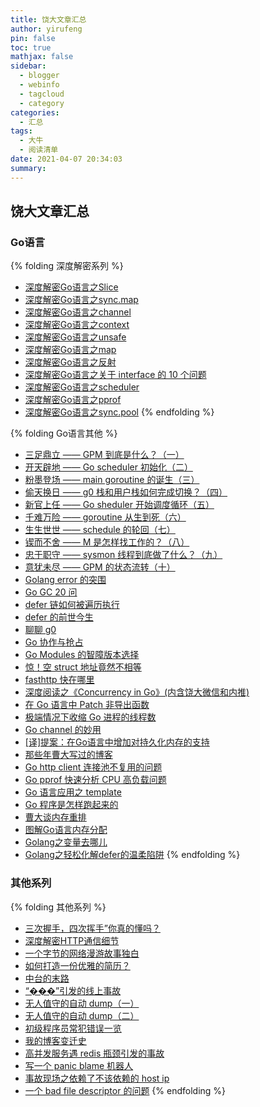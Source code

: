 ```yaml
---
title: 饶大文章汇总
author: yirufeng
pin: false
toc: true
mathjax: false
sidebar:
  - blogger
  - webinfo
  - tagcloud
  - category
categories:
  - 汇总
tags:
  - 大牛
  - 阅读清单
date: 2021-04-07 20:34:03
summary:
---
```


## 饶大文章汇总



### Go语言
{% folding 深度解密系列 %}
- [深度解密Go语言之Slice](https://mp.weixin.qq.com/s/MTZ0C9zYsNrb8wyIm2D8BA)
- [深度解密Go语言之sync.map](https://mp.weixin.qq.com/s/mXOU8TElP8bbqaybRKN8eA)
- [深度解密Go语言之channel](https://mp.weixin.qq.com/s/90Evbi5F5sA1IM5Ya5Tp8w)
- [深度解密Go语言之context](https://mp.weixin.qq.com/s/GpVy1eB5Cz_t-dhVC6BJNw)
- [深度解密Go语言之unsafe](https://mp.weixin.qq.com/s/OO-kwB4Fp_FnCaNXwGJoEw)
- [深度解密Go语言之map](https://mp.weixin.qq.com/s/2CDpE5wfoiNXm1agMAq4wA)
- [深度解密Go语言之反射](https://mp.weixin.qq.com/s/Hke0mSCEa4ga_GS_LUp78A)
- [深度解密Go语言之关于 interface 的 10 个问题](https://mp.weixin.qq.com/s/EbxkBokYBajkCR-MazL0ZA)
- [深度解密Go语言之scheduler](https://mp.weixin.qq.com/s/rpCf5vm9xYFXjmR98vanfQ)
- [深度解密Go语言之pprof](https://mp.weixin.qq.com/s/QiqoZeew3348OzU0tJ8XxA)
- [深度解密Go语言之sync.pool](https://mp.weixin.qq.com/s/O8EY0M4_Rt_0BLCcM8OwFw)
{% endfolding %}

{% folding Go语言其他 %}
- [三足鼎立 —— GPM 到底是什么？（一）](https://mp.weixin.qq.com/s/JOjUWp15JbEu54VJHY8i_A)
- [开天辟地 —— Go scheduler 初始化（二）](https://mp.weixin.qq.com/s/3xXU_O8-ZiA1Tk1nCnkODA)
- [粉墨登场 —— main goroutine 的诞生（三）](https://mp.weixin.qq.com/s/ipeLbEnKJ9BkOVtJv6ft0w)
- [偷天换日 —— g0 栈和用户栈如何完成切换？（四）](https://mp.weixin.qq.com/s/sGR_VF13Czd9VuvHb-96iA)
- [新官上任 —— Go sheduler 开始调度循环（五）](https://mp.weixin.qq.com/s/pRCWOKlI48soY0deOWoSEw)
- [千难万险 —— goroutine 从生到死（六）](https://mp.weixin.qq.com/s/kwKqrT4BoeheM9MvSh-rLw)
- [生生世世 —— schedule 的轮回（七）](https://mp.weixin.qq.com/s/QFmh0wq50H9-4ZrtEknpCQ)
- [锲而不舍 —— M 是怎样找工作的？（八）](https://mp.weixin.qq.com/s/6sNtrdlKtwfJIvBA8UPnKg)
- [忠于职守 —— sysmon 线程到底做了什么？（九）](https://mp.weixin.qq.com/s/msJaDVyC-9ZbOef_wNac3A)
- [意犹未尽 —— GPM 的状态流转（十）](https://mp.weixin.qq.com/s/Npbxth4AJxwO2g4bBx9lnA)
- [Golang error 的突围](https://mp.weixin.qq.com/s/cE_q1LWapFFGYlphZJP-Cw)
- [Go GC 20 问](https://mp.weixin.qq.com/s/o2oMMh0PF5ZSoYD0XOBY2Q)
- [defer 链如何被遍历执行](https://mp.weixin.qq.com/s/rgMT3fHMM4n9wSxCupDZyg)
- [defer 的前世今生](https://mp.weixin.qq.com/s/jYVbA3kIp85J06BB1vT_iA)
- [聊聊 g0](https://mp.weixin.qq.com/s/Ie8niOb_0C9z2kACNvWCtg)
- [Go 协作与抢占](https://mp.weixin.qq.com/s/nib0OD-LvNG57JAs4vB9RA)
- [Go Modules 的智障版本选择](https://mp.weixin.qq.com/s/ENKV234bolS8UWd73JtRnQ)
- [惊！空 struct 地址竟然不相等](https://mp.weixin.qq.com/s/PFAQOa1rYAl4YcSmGmEnQQ)
- [fasthttp 快在哪里](https://mp.weixin.qq.com/s/7gaSxmA1aqfxfbGpMeZK-A)
- [深度阅读之《Concurrency in Go》(内含饶大微信和内推)](https://mp.weixin.qq.com/s/A5GXxb9J6IT-jA3eQOzyCw)
- [在 Go 语言中 Patch 非导出函数](https://mp.weixin.qq.com/s/1tmexuy59NS8FGYU0LRRqQ)
- [极端情况下收缩 Go 进程的线程数](https://mp.weixin.qq.com/s/fr-5v-jU4rCGqMCYSpDjfg)
- [Go channel 的妙用](https://mp.weixin.qq.com/s/jAUfqu-5nbs8hcua_F7ueQ)
- [[译]提案：在Go语言中增加对持久化内存的支持](https://mp.weixin.qq.com/s/iXIf87-jjNrczai_bJXeGQ)
- [那些年曹大写过的博客](https://mp.weixin.qq.com/s/g5AZxFOS9kwnAPmb3e3OUQ)
- [Go http client 连接池不复用的问题](https://mp.weixin.qq.com/s/OtkBEOxAWkwEu01PYbWY2w)
- [Go pprof 快速分析 CPU 高负载问题](https://mp.weixin.qq.com/s/db--Gd4mUf2bs1hGwo5M_A)
- [Go 语言应用之 template](https://mp.weixin.qq.com/s/9FFp0-cj4raPhdUUpSy4Og)
- [Go 程序是怎样跑起来的](https://mp.weixin.qq.com/s/Rewl0DKnq6CY53m5D3G2qw)
- [曹大谈内存重排](https://mp.weixin.qq.com/s/r9yC78exkDbXs7Et2pC5PA)
- [图解Go语言内存分配](https://mp.weixin.qq.com/s/Hm8egXrdFr5c4-v--VFOtg)
- [Golang之变量去哪儿](https://mp.weixin.qq.com/s/ashgWyb-w4fT47xX60yNFA)
- [Golang之轻松化解defer的温柔陷阱](https://mp.weixin.qq.com/s/txj7jQNki_8zIArb9kSHeg)
{% endfolding %}

<!-- more -->

### 其他系列
{% folding 其他系列 %}
- [三次握手，四次挥手”你真的懂吗？](https://mp.weixin.qq.com/s/l1lIUqZ-q5l-G0D21Zlb-w)
- [深度解密HTTP通信细节](https://mp.weixin.qq.com/s/NUW0sLBMTglnIbN7OHkdoQ)
- [一个字节的网络漫游故事独白](https://mp.weixin.qq.com/s/meaqhPCG7F_hHzqqUf-k6w)
- [如何打造一份优雅的简历？](https://mp.weixin.qq.com/s/GJbGPQxpCPrfUFNE8ZZPnA)
- [中台的末路](https://mp.weixin.qq.com/s/OSTMAMal_XLV0feMERamBA)
- [“���”引发的线上事故](https://mp.weixin.qq.com/s/xe8KXD39YlJdDG4cLT0veA)
- [无人值守的自动 dump（一）](https://mp.weixin.qq.com/s/2nbyWSZMT1HzvYAoaeWK_A)
- [无人值守的自动 dump（二）](https://mp.weixin.qq.com/s/wKpTiyc1VkZQy0-J8x519g)
- [初级程序员常犯错误一览](https://mp.weixin.qq.com/s/MRZZOX7cZPIJPelcuihXUw)
- [我的博客变迁史](https://mp.weixin.qq.com/s/cZl5wzv8CP9V5zlVlugxAA)
- [高并发服务遇 redis 瓶颈引发的事故](https://mp.weixin.qq.com/s/MtdU1xhOI5XkuSDrIYFRMA)
- [写一个 panic blame 机器人](https://mp.weixin.qq.com/s/y9pVNtC6w8Fn0Xqq6EonCw)
- [事故现场之依赖了不该依赖的 host ip](https://mp.weixin.qq.com/s/8p_17yym6KJlWGRg1nThHA)
- [一个 bad file descriptor 的问题](https://mp.weixin.qq.com/s/uKaLEJKkfy2sIZ9o9Ozt_A)
{% endfolding %}
